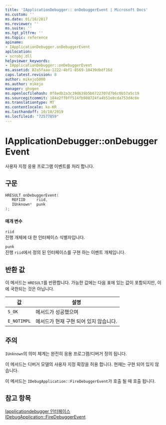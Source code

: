 ```yaml
---
title: 'IApplicationDebugger:: onDebuggerEvent | Microsoft Docs'
ms.custom: ''
ms.date: 01/18/2017
ms.reviewer: ''
ms.suite: ''
ms.tgt_pltfrm: ''
ms.topic: reference
apiname:
- IApplicationDebugger.onDebuggerEvent
apilocation:
- scrobj.dll
helpviewer_keywords:
- IApplicationDebugger::onDebuggerEvent
ms.assetid: 82a5faaa-1222-4bf1-8569-10439dbdf16d
caps.latest.revision: 8
author: mikejo5000
ms.author: mikejo
manager: ghogen
ms.openlocfilehash: 0f8edb2a3c39d639b5b6722707d7b6c0b57a5c19
ms.sourcegitcommit: 184e2ff0ff514fb980724fa4b51e0cda753d4c6e
ms.translationtype: MT
ms.contentlocale: ko-KR
ms.lasthandoff: 10/18/2019
ms.locfileid: "72577859"
---
```

# <a name="iapplicationdebuggerondebuggerevent"></a>IApplicationDebugger::onDebuggerEvent
사용자 지정 응용 프로그램 이벤트를 처리 합니다.  
  
## <a name="syntax"></a>구문  
  
```cpp
HRESULT onDebuggerEvent(  
   REFIID     riid,  
   IUnknown*  punk  
);  
```  
  
#### <a name="parameters"></a>매개 변수  
 `riid`  
 진행 개체에 대 한 인터페이스 식별자입니다.  
  
 `punk`  
 진행 `riid`에서 정의 된 인터페이스를 구현 하는 이벤트 개체입니다.  
  
## <a name="return-value"></a>반환 값  
 이 메서드는 `HRESULT`를 반환합니다. 가능한 값에는 다음 표에 있는 값이 포함되지만, 이에 국한되는 것은 아닙니다.  
  
|값|설명|  
|-----------|-----------------|  
|`S_OK`|메서드가 성공했으며|  
|`E_NOTIMPL`|메서드가 현재 구현 되어 있지 않습니다.|  
  
## <a name="remarks"></a>주의  
 `IUnknown`의 의미 체계는 완전히 응용 프로그램/디버거 정의 됩니다.  
  
 이 메서드는 디버거 모델의 사용자 지정 확장을 허용 합니다. 현재는 구현 되어 있지 않습니다.  
  
 이 메서드는 `IDebugApplication::FireDebuggerEvent`가 호출 될 때 호출 됩니다.  
  
## <a name="see-also"></a>참고 항목  
 [Iapplicationdebugger 인터페이스](../../winscript/reference/iapplicationdebugger-interface.md)   
 [IDebugApplication::FireDebuggerEvent](../../winscript/reference/idebugapplication-firedebuggerevent.md)